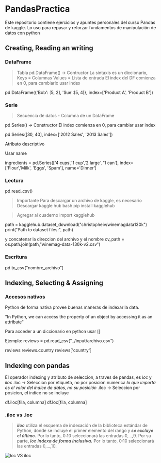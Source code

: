# PandasPractica
Este repositorio contiene ejercicios y apuntes personales del curso Pandas de kaggle. Lo uso para repasar y reforzar fundamentos de manipulación de datos con python

## Creating, Reading an writing

### DataFrame
> Tabla
pd.DataFrame() -> Contructor
La sintaxis es un diccionario, Keys = Columnas Values = Lista de entrada
El index del DF comienza en 0, para cambiarlo usar index


pd.DataFrame({'Bob': [5, 2], 'Sue':[5, 4]}, index=['Product A', 'Product B'])

### Serie
> Secuencia de datos -  Columna de un DataFrame

pd.Series() -> Constructor
El index comienza en 0, para cambiar usar index

pd.Series([30, 40], index=['2012 Sales', '2013 Sales'])

Atributo descriptivo

Usar name

ingredients = pd.Series(['4 cups','1 cup','2 large', '1 can'], index=['Flour','Milk', 'Eggs', 'Spam'], name='Dinner')


### Lectura

pd.read_csv()

> Importante
> Para descargar un archivo de kaggle, es necesario
> Descargar kaggle hub
bash
pip install kagglehub

> Agregar al cuaderno
import kagglehub

path = kagglehub.dataset_download("christopheiv/winemagdata130k")
print("Path to dataset files:", path)

y concatenar la direccion del archivo y el nombre
cv_path = os.path.join(path,"winemag-data-130k-v2.csv")

### Escritura

pd.to_csv("nombre_archivo")


## Indexing, Selecting & Assigning

### Accesos nativos

Python de forma nativa provee buenas maneras de indexar la data.

"In Python, we can access the property of an object by accessing it as an attribute"

Para acceder a un diccionario en python usar []

Ejemplo:
reviews = pd.read_csv("../input/archivo.csv")

reviews
reviews.country
reviews['country']

## Indexing con pandas

El operador indexing y atributo de seleccion, a traves de pandas, es *loc* y *iloc*
.loc  -> Seleccion por etiqueta, no por posicion numerica
         *lo que importa es el valor del índice de datos, no su posición*
.iloc -> Seleccion por posicion, el indice no se incluye

df.iloc[fila, columna]
df.loc[fila, columna]

### .iloc vs .loc

> ***iloc*** utiliza el esquema de indexación de la biblioteca estándar de Python, donde se incluye el primer elemento del rango y ***se excluye el último.*** Por lo tanto, 0:10 seleccionará las entradas 0,...,9. 
Por su parte, ***loc*** ***indexa de forma inclusiva.*** Por lo tanto, 0:10 seleccionará las entradas 0,...,10.


![loc VS iloc](/imgs/locVSiloc.jpg)



